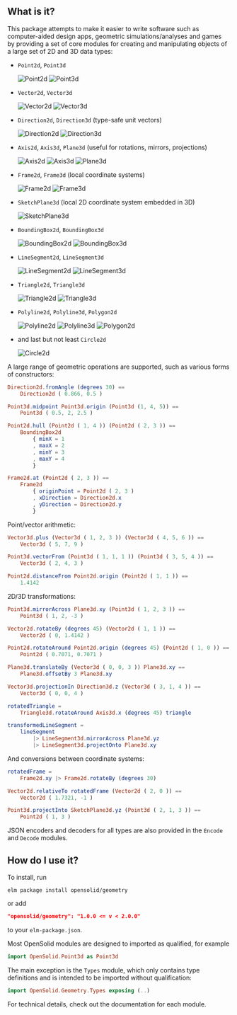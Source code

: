 ## What is it?

This package attempts to make it easier to write software such as computer-aided
design apps, geometric simulations/analyses and games by providing a set of core
modules for creating and manipulating objects of a large set of 2D and 3D data
types:

  - `Point2d`, `Point3d`

    ![Point2d](https://opensolid.github.io/images/geometry/icons/point2d.svg)
    ![Point3d](https://opensolid.github.io/images/geometry/icons/point3d.svg)

  - `Vector2d`, `Vector3d`

    ![Vector2d](https://opensolid.github.io/images/geometry/icons/vector2d.svg)
    ![Vector3d](https://opensolid.github.io/images/geometry/icons/vector3d.svg)

  - `Direction2d`, `Direction3d` (type-safe unit vectors)

    ![Direction2d](https://opensolid.github.io/images/geometry/icons/direction2d.svg)
    ![Direction3d](https://opensolid.github.io/images/geometry/icons/direction3d.svg)

  - `Axis2d`, `Axis3d`, `Plane3d` (useful for rotations, mirrors, projections)

    ![Axis2d](https://opensolid.github.io/images/geometry/icons/axis2d.svg)
    ![Axis3d](https://opensolid.github.io/images/geometry/icons/axis3d.svg)
    ![Plane3d](https://opensolid.github.io/images/geometry/icons/plane3d.svg)

  - `Frame2d`, `Frame3d` (local coordinate systems)

    ![Frame2d](https://opensolid.github.io/images/geometry/icons/frame2d.svg)
    ![Frame3d](https://opensolid.github.io/images/geometry/icons/frame3d.svg)

  - `SketchPlane3d` (local 2D coordinate system embedded in 3D)

    ![SketchPlane3d](https://opensolid.github.io/images/geometry/icons/sketchPlane3d.svg)

  - `BoundingBox2d`, `BoundingBox3d`

    ![BoundingBox2d](https://opensolid.github.io/images/geometry/icons/boundingBox2d.svg)
    ![BoundingBox3d](https://opensolid.github.io/images/geometry/icons/boundingBox3d.svg)

  - `LineSegment2d`, `LineSegment3d`

    ![LineSegment2d](https://opensolid.github.io/images/geometry/icons/lineSegment2d.svg)
    ![LineSegment3d](https://opensolid.github.io/images/geometry/icons/lineSegment3d.svg)

  - `Triangle2d`, `Triangle3d`

    ![Triangle2d](https://opensolid.github.io/images/geometry/icons/triangle2d.svg)
    ![Triangle3d](https://opensolid.github.io/images/geometry/icons/triangle3d.svg)

  - `Polyline2d`, `Polyline3d`, `Polygon2d`

    ![Polyline2d](https://opensolid.github.io/images/geometry/icons/polyline2d.svg)
    ![Polyline3d](https://opensolid.github.io/images/geometry/icons/polyline3d.svg)
    ![Polygon2d](https://opensolid.github.io/images/geometry/icons/polygon2d.svg)

  - and last but not least `Circle2d`

    ![Circle2d](https://opensolid.github.io/images/geometry/icons/circle2d.svg)

A large range of geometric operations are supported, such as various forms of
constructors:

```elm
Direction2d.fromAngle (degrees 30) ==
    Direction2d ( 0.866, 0.5 )

Point3d.midpoint Point3d.origin (Point3d (1, 4, 5)) ==
    Point3d ( 0.5, 2, 2.5 )

Point2d.hull (Point2d ( 1, 4 )) (Point2d ( 2, 3 )) ==
    BoundingBox2d
        { minX = 1
        , maxX = 2
        , minY = 3
        , maxY = 4
        }

Frame2d.at (Point2d ( 2, 3 )) ==
    Frame2d
        { originPoint = Point2d ( 2, 3 )
        , xDirection = Direction2d.x
        , yDirection = Direction2d.y
        }
```

Point/vector arithmetic:

```elm
Vector3d.plus (Vector3d ( 1, 2, 3 )) (Vector3d ( 4, 5, 6 )) ==
    Vector3d ( 5, 7, 9 )

Point3d.vectorFrom (Point3d ( 1, 1, 1 )) (Point3d ( 3, 5, 4 )) ==
    Vector3d ( 2, 4, 3 )

Point2d.distanceFrom Point2d.origin (Point2d ( 1, 1 )) ==
    1.4142
```

2D/3D transformations:

```elm
Point3d.mirrorAcross Plane3d.xy (Point3d ( 1, 2, 3 )) ==
    Point3d ( 1, 2, -3 )

Vector2d.rotateBy (degrees 45) (Vector2d ( 1, 1 )) ==
    Vector2d ( 0, 1.4142 )

Point2d.rotateAround Point2d.origin (degrees 45) (Point2d ( 1, 0 )) ==
    Point2d ( 0.7071, 0.7071 )

Plane3d.translateBy (Vector3d ( 0, 0, 3 )) Plane3d.xy ==
    Plane3d.offsetBy 3 Plane3d.xy

Vector3d.projectionIn Direction3d.z (Vector3d ( 3, 1, 4 )) ==
    Vector3d ( 0, 0, 4 )

rotatedTriangle =
    Triangle3d.rotateAround Axis3d.x (degrees 45) triangle

transformedLineSegment =
    lineSegment
        |> LineSegment3d.mirrorAcross Plane3d.yz
        |> LineSegment3d.projectOnto Plane3d.xy
```

And conversions between coordinate systems:

```elm
rotatedFrame =
    Frame2d.xy |> Frame2d.rotateBy (degrees 30)

Vector2d.relativeTo rotatedFrame (Vector2d ( 2, 0 )) ==
    Vector2d ( 1.7321, -1 )

Point3d.projectInto SketchPlane3d.yz (Point3d ( 2, 1, 3 )) ==
    Point2d ( 1, 3 )
```

JSON encoders and decoders for all types are also provided in the `Encode` and
`Decode` modules.

## How do I use it?

To install, run

```
elm package install opensolid/geometry
```

or add

```json
"opensolid/geometry": "1.0.0 <= v < 2.0.0"
```

to your `elm-package.json`.

Most OpenSolid modules are designed to imported as qualified, for example

```elm
import OpenSolid.Point3d as Point3d
```

The main exception is the `Types` module, which only contains type definitions
and is intended to be imported without qualification:

```elm
import OpenSolid.Geometry.Types exposing (..)
```

For technical details, check out the documentation for each module.
